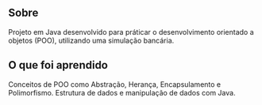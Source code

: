 ## Sobre

Projeto em Java desenvolvido para práticar o desenvolvimento orientado a objetos (POO), utilizando uma simulação bancária.

## O que foi aprendido

Conceitos de POO como Abstração, Herança, Encapsulamento e Polimorfismo. Estrutura de dados e manipulação de dados com Java.
